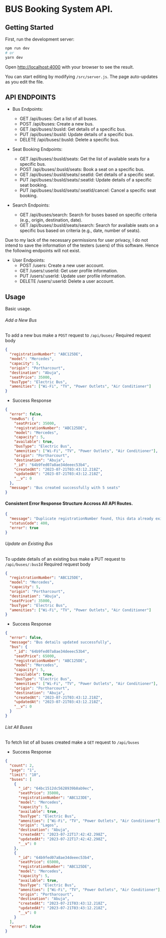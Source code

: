# BUS Booking System API.

## Getting Started

First, run the development server:

```bash
npm run dev
# or
yarn dev
```

Open [http://localhost:4000](http://localhost:4000) with your browser to see the result.

You can start editing by modifying `/src/server.js`. The page auto-updates as you edit the file.

## API ENDPOINTS

- Bus Endpoints:

  - GET /api/buses: Get a list of all buses.
  - POST /api/buses: Create a new bus.
  - GET /api/buses/:busId: Get details of a specific bus.
  - PUT /api/buses/:busId: Update details of a specific bus.
  - DELETE /api/buses/:busId: Delete a specific bus.

- Seat Booking Endpoints:

  - GET /api/buses/:busId/seats: Get the list of available seats for a specific bus.
  - POST /api/buses/:busId/seats: Book a seat on a specific bus.
  - GET /api/buses/:busId/seats/:seatId: Get details of a specific seat.
  - PUT /api/buses/:busId/seats/:seatId: Update details of a specific seat booking.
  - PUT /api/buses/:busId/seats/:seatId/cancel: Cancel a specific seat booking.

- Search Endpoints:

  - GET /api/buses/search: Search for buses based on specific criteria (e.g., origin, destination, date).
  - GET /api/buses/:busId/seats/search: Search for available seats on a specific bus based on criteria (e.g., date, number of seats).

Due to my lack of the necessary permissions for user privacy, I do not intend to save the information of the testers (users) of this software.
Hence the following endpoints will not exist.

- User Endpoints:
  - POST /users: Create a new user account.
  - GET /users/:userId: Get user profile information.
  - PUT /users/:userId: Update user profile information.
  - DELETE /users/:userId: Delete a user account.

## Usage

Basic usage.

###### Add a New Bus

To add a new bus make a `POST` request to `/api/buses/`
Required request body

```json
{
  "registrationNumber": "ABC125DE",
  "model": "Mercedes",
  "capacity": 5,
  "origin": "Portharcourt",
  "destination": "Abuja",
  "seatPrice": 35000,
  "busType": "Electric Bus",
  "amenities": ["Wi-Fi", "TV", "Power Outlets", "Air Conditioner"]
}
```

- Success Response

```json
{
  "error": false,
  "newBus": {
    "seatPrice": 35000,
    "registrationNumber": "ABC125DE",
    "model": "Mercedes",
    "capacity": 5,
    "available": true,
    "busType": "Electric Bus",
    "amenities": ["Wi-Fi", "TV", "Power Outlets", "Air Conditioner"],
    "origin": "Portharcourt",
    "destination": "Abuja",
    "_id": "64b9fed07a8ae34deeec53b4",
    "createdAt": "2023-07-21T03:43:12.218Z",
    "updatedAt": "2023-07-21T03:43:12.218Z",
    "__v": 0
  },
  "message": "Bus created successfully with 5 seats"
}
```

#### Consistent Error Response Structure Accross All API Routes.

```json
{
  "message": "Duplicate registrationNumber found, this data already exits.",
  "statusCode": 400,
  "error": true
}
```

###### Update an Existing Bus

To update details of an existing bus make a PUT request to `/api/buses/:busId`
Required request body

```json
{
  "registrationNumber": "ABC125DE",
  "model": "Mercedes",
  "capacity": 5,
  "origin": "Portharcourt",
  "destination": "Abuja",
  "seatPrice": 35000,
  "busType": "Electric Bus",
  "amenities": ["Wi-Fi", "TV", "Power Outlets", "Air Conditioner"]
}
```

- Success Response

```json
{
  "error": false,
  "message": "Bus details updated successfully",
  "bus": {
    "_id": "64b9fed07a8ae34deeec53b4",
    "seatPrice": 65000,
    "registrationNumber": "ABC125DE",
    "model": "Mercedes",
    "capacity": 5,
    "available": true,
    "busType": "Electric Bus",
    "amenities": ["Wi-Fi", "TV", "Power Outlets", "Air Conditioner"],
    "origin": "Portharcourt",
    "destination": "Abuja",
    "createdAt": "2023-07-21T03:43:12.218Z",
    "updatedAt": "2023-07-21T03:43:12.218Z",
    "__v": 0
  }
}
```

###### List All Buses

To fetch list of all buses created make a `GET` request to `/api/buses`

- Success Response

```json
{
  "count": 2,
  "page": "1",
  "limit": "10",
  "buses": [
    {
      "_id": "64bc1512dc5628939b8ab9ec",
      "seatPrice": 35000,
      "registrationNumber": "ABC123DE",
      "model": "Mercedes",
      "capacity": 5,
      "available": true,
      "busType": "Electric Bus",
      "amenities": ["Wi-Fi", "TV", "Power Outlets", "Air Conditioner"],
      "origin": "Lagos",
      "destination": "Abuja",
      "createdAt": "2023-07-22T17:42:42.298Z",
      "updatedAt": "2023-07-22T17:42:42.298Z",
      "__v": 0
    },
    {
      "_id": "64b9fed07a8ae34deeec53b4",
      "seatPrice": 65000,
      "registrationNumber": "ABC125DE",
      "model": "Mercedes",
      "capacity": 5,
      "available": true,
      "busType": "Electric Bus",
      "amenities": ["Wi-Fi", "TV", "Power Outlets", "Air Conditioner"],
      "origin": "Portharcourt",
      "destination": "Abuja",
      "createdAt": "2023-07-21T03:43:12.218Z",
      "updatedAt": "2023-07-21T03:43:12.218Z",
      "__v": 0
    }
  ],
  "error": false
}
```
